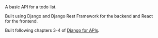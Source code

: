 A basic API for a todo list.

Built using Django and Django Rest Framework for the backend and React for the frontend.

Built following chapters 3-4 of [Django for APIs](https://djangoforapis.com/).
